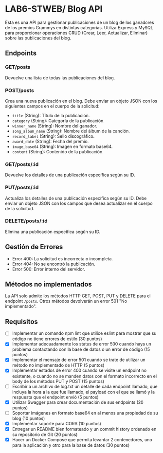 
# LAB6-STWEB/ Blog API

Esta es una API para gestionar publicaciones de un blog de los ganadores de los premios Grammys en distintas categorias. Utiliza Express y MySQL para proporcionar operaciones CRUD (Crear, Leer, Actualizar, Eliminar) sobre las publicaciones del blog.

## Endpoints

### GET/posts

Devuelve una lista de todas las publicaciones del blog.

### POST/posts

Crea una nueva publicación en el blog. Debe enviar un objeto JSON con los siguientes campos en el cuerpo de la solicitud:

- `title` (String): Título de la publicación.
- `category` (String): Categoría de la publicación.
- `winner_name` (String): Nombre del ganador.
- `song_album_name` (String): Nombre del álbum de la canción.
- `record_label` (String): Sello discográfico.
- `award_date` (String): Fecha del premio.
- `image_base64` (String): Imagen en formato base64.
- `content` (String): Contenido de la publicación.

### GET/posts/:id

Devuelve los detalles de una publicación específica según su ID.

### PUT/posts/:id

Actualiza los detalles de una publicación específica según su ID. Debe enviar un objeto JSON con los campos que desea actualizar en el cuerpo de la solicitud.

### DELETE/posts/:id

Elimina una publicación específica según su ID.

## Gestión de Errores

- Error 400: La solicitud es incorrecta o incompleta.
- Error 404: No se encontró la publicación.
- Error 500: Error interno del servidor.

## Métodos no implementados

La API solo admite los métodos HTTP GET, POST, PUT y DELETE para el endpoint `/posts`. Otros métodos devolverán un error 501 "No implementado".

## Requisitos

- [ ] Implementar un comando npm lint que utilice eslint para mostrar que su código no tiene errores de estilo (30 puntos)
- [X] Implementar adecuadamente los status de error 500 cuando haya un problema contactando con la base de datos o un error de código (15 puntos)
- [X] Implementar el mensaje de error 501 cuando se trate de utilizar un método no implementado de HTTP (5 puntos)
- [X] Implementar estados de error 400 cuando se visite un endpoint no existente, o cuando no se manden datos con el formato incorrecto en el body de los métodos PUT y POST (15 puntos)
- [ ] Escribir a un archivo de log.txt un detalle de cada endpoint llamado, que incluya la hora a la que fue llamado, el payload con el que se llamó y la respuesta que el endpoint envió (5 puntos)
- [X] Utilizar Swagger para crear documentación de sus endpoints (20 puntos)
- [ ] Soportar imágenes en formato base64 en al menos una propiedad de su blog (10 puntos)
- [X] Implementar soporte para CORS (10 puntos)
- [X] Entregar un README bien formateado y un commit history ordenado en su repositorio de Git (20 puntos)
- [X] Hacer un Docker Compose que permita levantar 2 contenedores, uno para la aplicación y otro para la base de datos (30 puntos)
